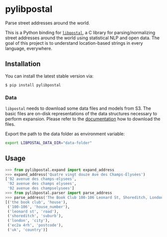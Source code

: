 # pylibpostal

Parse street addresses around the world.

This is a Python binding for [`libpostal`](https://github.com/openvenues/libpostal), a C library for parsing/normalizing street addresses around the world using statistical NLP and open data. The goal of this project is to understand location-based strings in every language, everywhere.

## Installation

You can install the latest stable version via:

```
$ pip install pylibpostal
```

### Data

`libpostal` needs to download some data files and models from S3. The basic files are on-disk representations of the data structures necessary to perform expansion. Please refer to the [documentation](https://github.com/openvenues/libpostal#data-files) how to download the files.

Export the path to the data folder as environment variable:

```sh
export LIBPOSTAL_DATA_DIR="data-folder"
```

## Usage

```python
>>> from pylibpostal.expand import expand_address
>>> expand_address('Quatre vingt douze Ave des Champs-Élysées')
['92 avenue des champs-elysees',
 '92 avenue des champs elysees',
 '92 avenue des champselysees']
>>> from pylibpostal.parser import parse_address
>>> parse_address('The Book Club 100-106 Leonard St, Shoreditch, London,EC2A 4RH, UK')
[('the book club', 'house'),
 ('100-106', 'house_number'),
 ('leonard st', 'road'),
 ('shoreditch', 'suburb'),
 ('london', 'city'),
 ('ec2a 4rh', 'postcode'),
 ('uk', 'country')]
```
